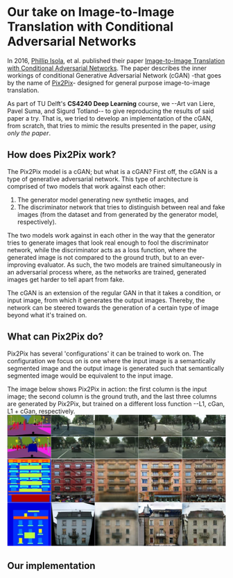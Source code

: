 # Our take on Image-to-Image Translation with Conditional Adversarial Networks

In 2016, [Phillip Isola](http://web.mit.edu/phillipi/), et al. published their paper [Image-to-Image Translation with Conditional Adversarial Networks](https://arxiv.org/abs/1611.07004). The paper describes the inner workings of conditional Generative Adversarial Network (cGAN) -that goes by the name of [Pix2Pix](https://phillipi.github.io/pix2pix/)- designed for general purpose image-to-image translation.

As part of TU Delft's **CS4240 Deep Learning** course, we --Art van Liere, Pavel Suma, and Sigurd Totland-- to give reproducing the results of said paper a try. That is, we tried to develop an implementation of the cGAN, from scratch, that tries to mimic the results presented in the paper, _using only the paper_.

How does Pix2Pix work?
--

The Pix2Pix model is a cGAN; but what is a cGAN? First off, the cGAN is a type of generative adversarial network. This type of architecture is comprised of two models that work against each other:
 
 1. The generator model generating new synthetic images, and 
 2. The discriminator network that tries to distinguish between real and fake images (from the dataset and from generated by the generator model, respectively).
 
The two models work against in each other in the way that the generator tries to generate images that look real enough to fool the discriminator network, while the discriminator acts as a loss function, where the generated image is not compared to the ground truth, but to an ever-improving evaluator. As such, the two models are trained simultaneously in an adversarial process where, as the networks are trained, generated images get harder to tell apart from fake.

The cGAN is an extension of the regular GAN in that it takes a condition, or input image, from which it generates the output images. Thereby, the network can be steered towards the generation of a certain type of image beyond what it's trained on.

What can Pix2Pix do?
--

Pix2Pix has several 'configurations' it can be trained to work on. The configuration we focus on is one where the input image is a semantically segmented image and the output image is generated such that semantically segmented image would be equivalent to the input image.

The image below shows Pix2Pix in action: the first column is the input image; the second column is the ground truth, and the last three columns are generated by Pix2Pix, but trained on a different loss function --L1, cGan, L1 + cGan, respectively.
![mask](ex_imgs/cs4240_p2p.png)

Our implementation
--

